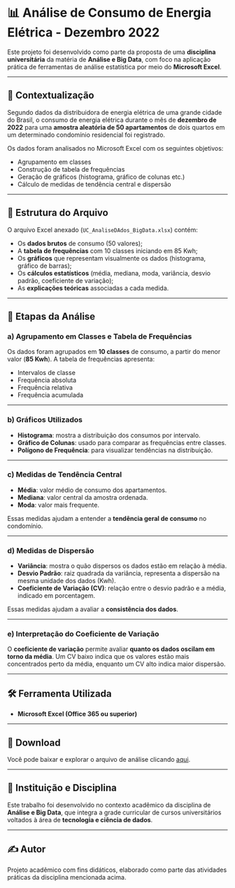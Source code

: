 # 📊 Análise de Consumo de Energia Elétrica - Dezembro 2022

Este projeto foi desenvolvido como parte da proposta de uma **disciplina universitária** da matéria de **Análise e Big Data**, com foco na aplicação prática de ferramentas de análise estatística por meio do **Microsoft Excel**.

---

## 📘 Contextualização

Segundo dados da distribuidora de energia elétrica de uma grande cidade do Brasil, o consumo de energia elétrica durante o mês de **dezembro de 2022** para uma **amostra aleatória de 50 apartamentos** de dois quartos em um determinado condomínio residencial foi registrado.

Os dados foram analisados no Microsoft Excel com os seguintes objetivos:

- Agrupamento em classes
- Construção de tabela de frequências
- Geração de gráficos (histograma, gráfico de colunas etc.)
- Cálculo de medidas de tendência central e dispersão

---

## 📂 Estrutura do Arquivo

O arquivo Excel anexado (`UC_AnaliseDAdos_BigData.xlsx`) contém:

- Os **dados brutos** de consumo (50 valores);
- A **tabela de frequências** com 10 classes iniciando em 85 Kwh;
- Os **gráficos** que representam visualmente os dados (histograma, gráfico de barras);
- Os **cálculos estatísticos** (média, mediana, moda, variância, desvio padrão, coeficiente de variação);
- As **explicações teóricas** associadas a cada medida.

---

## 🔢 Etapas da Análise

### a) Agrupamento em Classes e Tabela de Frequências

Os dados foram agrupados em **10 classes** de consumo, a partir do menor valor (**85 Kwh**). A tabela de frequências apresenta:

- Intervalos de classe
- Frequência absoluta
- Frequência relativa
- Frequência acumulada

---

### b) Gráficos Utilizados

- **Histograma**: mostra a distribuição dos consumos por intervalo.
- **Gráfico de Colunas**: usado para comparar as frequências entre classes.
- **Polígono de Frequência**: para visualizar tendências na distribuição.

---

### c) Medidas de Tendência Central

- **Média**: valor médio de consumo dos apartamentos.
- **Mediana**: valor central da amostra ordenada.
- **Moda**: valor mais frequente.

Essas medidas ajudam a entender a **tendência geral de consumo** no condomínio.

---

### d) Medidas de Dispersão

- **Variância**: mostra o quão dispersos os dados estão em relação à média.
- **Desvio Padrão**: raiz quadrada da variância, representa a dispersão na mesma unidade dos dados (Kwh).
- **Coeficiente de Variação (CV)**: relação entre o desvio padrão e a média, indicado em porcentagem.

Essas medidas ajudam a avaliar a **consistência dos dados**.

---

### e) Interpretação do Coeficiente de Variação

O **coeficiente de variação** permite avaliar **quanto os dados oscilam em torno da média**. Um CV baixo indica que os valores estão mais concentrados perto da média, enquanto um CV alto indica maior dispersão.

---

## 🛠 Ferramenta Utilizada

- **Microsoft Excel (Office 365 ou superior)**

---

## 📁 Download

Você pode baixar e explorar o arquivo de análise clicando [aqui](./UC_AnaliseDAdos_BigData.xlsx).

---

## 🏫 Instituição e Disciplina

Este trabalho foi desenvolvido no contexto acadêmico da disciplina de **Análise e Big Data**, que integra a grade curricular de cursos universitários voltados à área de **tecnologia e ciência de dados**.

---

## ✍️ Autor

Projeto acadêmico com fins didáticos, elaborado como parte das atividades práticas da disciplina mencionada acima.

